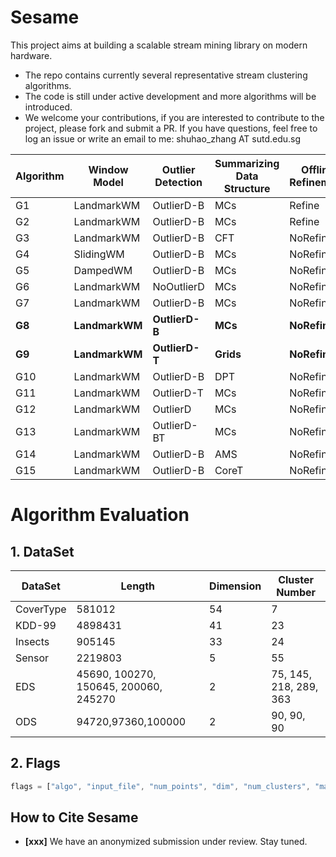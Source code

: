# Sesame

This project aims at building a scalable stream mining library on modern hardware. 

- The repo contains currently several representative stream clustering algorithms.
- The code is still under active development and more algorithms will be introduced.
- We welcome your contributions, if you are interested to contribute to the project, please fork and submit a PR. If you have questions, feel free to log an issue or write an email to me: shuhao_zhang AT sutd.edu.sg

| Algorithm  | Window Model                 | Outlier Detection | Summarizing Data Structure | Offline Refinement |
| ---------- | ---------------------------- | ----------------- | --------------------------| -------------------|
| G1 | LandmarkWM           | OutlierD-B | MCs |   Refine   |
| G2 | LandmarkWM   | OutlierD-B | MCs | Refine |
| G3 | LandmarkWM   | OutlierD-B | CFT |   NoRefine   |
| G4 | SlidingWM | OutlierD-B | MCs |   NoRefine   |
| G5 | DampedWM             | OutlierD-B | MCs |   NoRefine   |
| G6 | LandmarkWM | NoOutlierD |MCs  | NoRefine |
| G7 | LandmarkWM | OutlierD-B | MCs |  NoRefine   |
| **G8** | **LandmarkWM** | **OutlierD-B** | **MCs** | **NoRefine** |
| **G9** | **LandmarkWM**   | **OutlierD-T** | **Grids** |   **NoRefine**   |
| G10 | LandmarkWM       | OutlierD-B | DPT |   NoRefine       |
| G11 | LandmarkWM       | OutlierD-T | MCs |   NoRefine       |
| G12 | LandmarkWM       | OutlierD | MCs |   NoRefine       |
| G13 | LandmarkWM       | OutlierD-BT | MCs |   NoRefine       |
| G14 | LandmarkWM | OutlierD-B | AMS |   NoRefine       |
| G15 | LandmarkWM       | OutlierD-B | CoreT |   NoRefine       |



# Algorithm Evaluation

## 1. DataSet

| DataSet   | Length                                | Dimension | Cluster Number |
| --------- | ------------------------------------- | --------- | -------------- |
| CoverType | 581012                                | 54        | 7              |
| KDD-99    | 4898431                               | 41        | 23             |
| Insects   | 905145                                | 33        | 24             |
| Sensor    | 2219803                               | 5         | 55             |
| EDS       | 45690, 100270, 150645, 200060, 245270 | 2         | 75, 145, 218, 289, 363 |
| ODS     | 94720,97360,100000                    | 2         | 90, 90, 90 |

## 2. Flags

```javascript
flags = ["algo", "input_file", "num_points", "dim", "num_clusters", "max_in_nodes", "max_leaf_nodes", "distance_threshold", "seed", "coreset_size", "radius", "delta", "beta", "buf_size", "alpha", "lambda", "clean_interval", "min_weight", "base", "cm", "cl", "grid_width", "min_points", "epsilon", "mu", "num_last_arr", "time_window", "num_online_clusters", "delta_grid", "num_samples"];
```






## How to Cite Sesame

* **[xxx]** We have an anonymized submission under review. Stay tuned.
